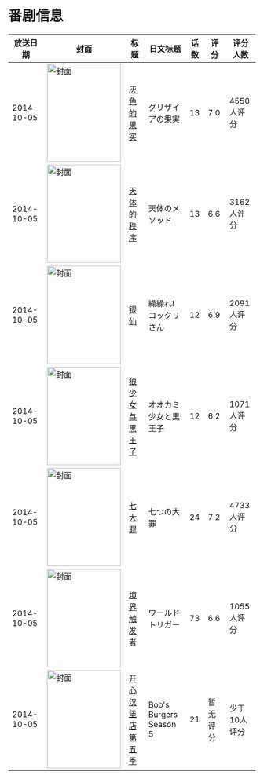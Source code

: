 # 番剧信息

|放送日期|封面|标题|日文标题|话数|评分|评分人数|
|---|---|---|---|---|---|---|
|2014-10-05|<img src="//lain.bgm.tv/pic/cover/c/fc/b4/67376_WkW5k.jpg" alt="封面" style="width:150px;height:200px;object-fit:cover;">|[灰色的果实](https://bangumi.tv/subject/67376)|グリザイアの果実|13|7.0|4550人评分|
|2014-10-05|<img src="//lain.bgm.tv/pic/cover/c/ee/96/100040_cs2Gg.jpg" alt="封面" style="width:150px;height:200px;object-fit:cover;">|[天体的秩序](https://bangumi.tv/subject/100040)|天体のメソッド|13|6.6|3162人评分|
|2014-10-05|<img src="//lain.bgm.tv/pic/cover/c/ea/31/100227_Rlc85.jpg" alt="封面" style="width:150px;height:200px;object-fit:cover;">|[银仙](https://bangumi.tv/subject/100227)|繰繰れ! コックリさん|12|6.9|2091人评分|
|2014-10-05|<img src="//lain.bgm.tv/pic/cover/c/5d/d5/101518_XLUT8.jpg" alt="封面" style="width:150px;height:200px;object-fit:cover;">|[狼少女与黑王子](https://bangumi.tv/subject/101518)|オオカミ少女と黒王子|12|6.2|1071人评分|
|2014-10-05|<img src="//lain.bgm.tv/pic/cover/c/48/8d/101820_V11cJ.jpg" alt="封面" style="width:150px;height:200px;object-fit:cover;">|[七大罪](https://bangumi.tv/subject/101820)|七つの大罪|24|7.2|4733人评分|
|2014-10-05|<img src="//lain.bgm.tv/pic/cover/c/a4/d7/104906_2noZn.jpg" alt="封面" style="width:150px;height:200px;object-fit:cover;">|[境界触发者](https://bangumi.tv/subject/104906)|ワールドトリガー|73|6.6|1055人评分|
|2014-10-05|<img src="//lain.bgm.tv/pic/cover/c/c5/25/128504_9YEYp.jpg" alt="封面" style="width:150px;height:200px;object-fit:cover;">|[开心汉堡店 第五季](https://bangumi.tv/subject/128504)|Bob's Burgers Season 5|21|暂无评分|少于10人评分|
